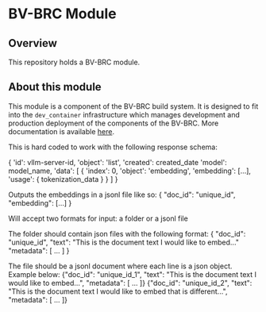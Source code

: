 # BV-BRC Module

## Overview

This repository holds a BV-BRC module.

## About this module

This module is a component of the BV-BRC build system. It is designed to fit into the
`dev_container` infrastructure which manages development and production deployment of
the components of the BV-BRC. More documentation is available [here](https://github.com/BV-BRC/dev_container/tree/master/README.md).

This is hard coded to work with the following response schema:

{
    'id': vllm-server-id,
    'object': 'list',
    'created': created_date
    'model': model_name,
    'data': [
        {
            'index': 0,
            'object': 'embedding',
            'embedding': [...],
            'usage': { tokenization_data }
        }
    ]
}

Outputs the embeddings in a jsonl file like so:
{
    "doc_id": "unique_id",
    "embedding": [...]
}

Will accept two formats for input: a folder or a jsonl file

The folder should contain json files with the following format:
{
    "doc_id": "unique_id",
    "text": "This is the document text I would like to embed..."
    "metadata": [
        ...
    ]
}

The file should be a jsonl document where each line is a json object. Example below:
{"doc_id": "unique_id_1", "text": "This is the document text I would like to embed...", "metadata": [ ... ]}
{"doc_id": "unique_id_2", "text": "This is the document text I would like to embed that is different...", "metadata": [ ... ]}